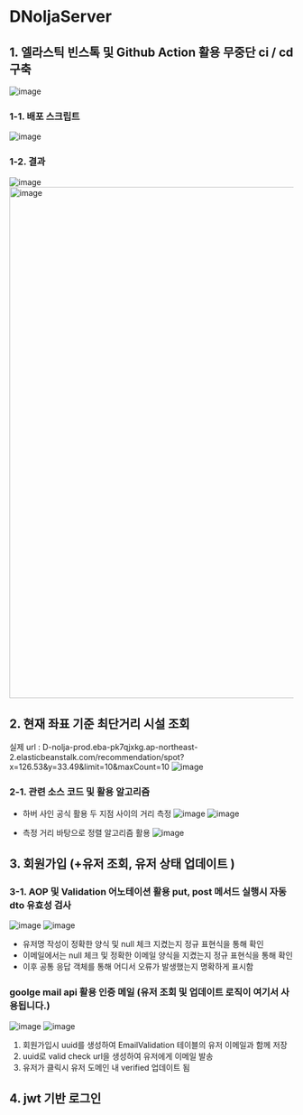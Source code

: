 # DNoljaServer


## 1. 엘라스틱 빈스톡 및 Github Action 활용 무중단 ci / cd 구축 
![image](https://github.com/D-Nolja/Server/assets/119592507/dcd3ba1b-0751-436b-8483-4100078c30f7)

### 1-1. 배포 스크립트 
![image](https://github.com/D-Nolja/Server/assets/119592507/59e1fb29-5bc5-44a8-bc2d-982edd0ce5a3)


### 1-2. 결과
![image](https://github.com/D-Nolja/Server/assets/119592507/4482f2f0-070b-4ac2-9928-109660c28f23)
<img width="906" alt="image" src="https://github.com/D-Nolja/Server/assets/119592507/40d5f827-5ead-4e55-806d-7d473c162a20">


## 2. 현재 좌표 기준 최단거리 시설 조회
실제 url : D-nolja-prod.eba-pk7qjxkg.ap-northeast-2.elasticbeanstalk.com/recommendation/spot?x=126.53&y=33.49&limit=10&maxCount=10
![image](https://github.com/D-Nolja/Server/assets/119592507/77357fbb-6c61-4b5b-b169-2b052021cd1b)

### 2-1. 관련 소스 코드 및 활용 알고리즘 
- 하버 사인 공식 활용 두 지점 사이의 거리 측정
  ![image](https://github.com/D-Nolja/Server/assets/119592507/d9a0fb57-d1fc-4942-a339-0ce3fda72fef)
  ![image](https://github.com/D-Nolja/Server/assets/119592507/00e52e48-b3e4-47cb-8473-9cfa5a30aee3)

- 측정 거리 바탕으로 정렬 알고리즘 활용
  ![image](https://github.com/D-Nolja/Server/assets/119592507/6b2146e0-9d57-4288-95ff-12a0b61d9ee3)

## 3. 회원가입 (+유저 조회, 유저 상태 업데이트 )

### 3-1. AOP 및 Validation 어노테이션 활용 put, post 메서드 실행시 자동 dto 유효성 검사 
![image](https://github.com/D-Nolja/Server/assets/119592507/5bc7d213-3ccf-4aac-9636-1174bfc85636)
![image](https://github.com/D-Nolja/Server/assets/119592507/c37bf413-38d3-4da9-88d5-4c426a2dc8ea)

- 유저명 작성이 정확한 양식 및 null 체크 지켰는지 정규 표현식을 통해 확인 
- 이메일에서는 null 체크 및 정확한 이메일 양식을 지켰는지 정규 표현식을 통해 확인
- 이후 공통 응답 객체를 통해 어디서 오류가 발생했는지 명확하게 표시함

### goolge mail api 활용 인증 메일 (유저 조회 및 업데이트 로직이 여기서 사용됩니다.) 
![image](https://github.com/D-Nolja/Server/assets/119592507/749702f1-212d-45cd-8670-a14fa2af3081)
![image](https://github.com/D-Nolja/Server/assets/119592507/17b3200f-b575-4691-996d-b5bc06859546)

1. 회원가입시 uuid를 생성하여 EmailValidation 테이블의 유저 이메일과 함께 저장
2. uuid로 valid check url을 생성하여 유저에게 이메일 발송
3. 유저가 클릭시 유저 도메인 내 verified 업데이트 됨 

## 4. jwt 기반 로그인

